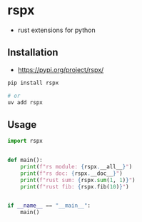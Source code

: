 # rspx

- rust extensions for python

## Installation

- <https://pypi.org/project/rspx/>

```bash
pip install rspx

# or
uv add rspx
```

## Usage

```python
import rspx


def main():
    print(f"rs module: {rspx.__all__}")
    print(f"rs doc: {rspx.__doc__}")
    print(f"rust sum: {rspx.sum(1, 1)}")
    print(f"rust fib: {rspx.fib(10)}")


if __name__ == "__main__":
    main()

```
